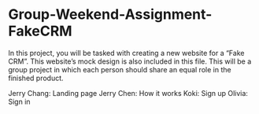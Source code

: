 # Group-Weekend-Assignment-FakeCRM
In this project, you will be tasked with creating a new website for a “Fake CRM”. This website’s mock design is also included in this file. This will be a group project in which each person should share an equal role in the finished product.

Jerry Chang: Landing page
Jerry Chen: How it works
Koki: Sign up
Olivia: Sign in
